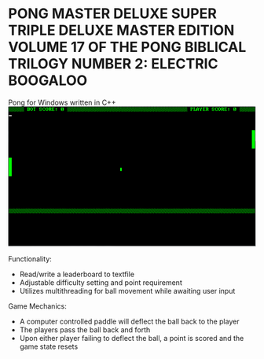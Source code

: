 # PONG MASTER DELUXE SUPER TRIPLE DELUXE MASTER EDITION VOLUME 17 OF THE PONG BIBLICAL TRILOGY NUMBER 2: ELECTRIC BOOGALOO 

Pong for Windows written in C++
![Aw yeah](https://github.com/michaelfischler/ponggame/blob/master/pong.png)


Functionality:

- Read/write a leaderboard to textfile
- Adjustable difficulty setting and point requirement
- Utilizes multithreading for ball movement while awaiting user input

Game Mechanics:

- A computer controlled paddle will deflect the ball back to the player
- The players pass the ball back and forth
- Upon either player failing to deflect the ball, a point is scored and the game state resets
